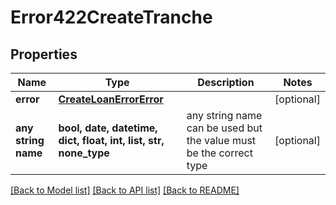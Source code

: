 # Error422CreateTranche


## Properties
Name | Type | Description | Notes
------------ | ------------- | ------------- | -------------
**error** | [**CreateLoanErrorError**](CreateLoanErrorError.md) |  | [optional] 
**any string name** | **bool, date, datetime, dict, float, int, list, str, none_type** | any string name can be used but the value must be the correct type | [optional]

[[Back to Model list]](../README.md#documentation-for-models) [[Back to API list]](../README.md#documentation-for-api-endpoints) [[Back to README]](../README.md)


